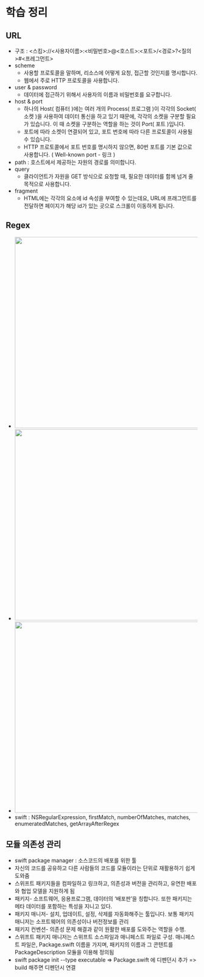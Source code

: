 # 학습 정리

## URL
- 구조 : <스킴>://<사용자이름>:<비밀번호>@<호스트>:<포트>/<경로>?<질의>#<프레그먼트>
- scheme 
  - 사용할 프로토콜을 말하며, 리소스에 어떻게 요청, 접근할 것인지를 명시합니다.
  - 웹에서 주로 HTTP 프로토콜을 사용합니다.
- user & password
  - 데이터에 접근하기 위해서 사용자의 이름과 비밀번호를 요구합니다.
- host & port
  - 하나의 Host( 컴퓨터 )에는 여러 개의 Process( 프로그램 )이 각각의 Socket( 소켓 )을 사용하여 데이터 통신을 하고 있기 때문에, 각각의 소켓을 구분할 필요가 있습니다.
이 때 소켓을 구분하는 역할을 하는 것이 Port( 포트 )입니다.
  - 포트에 따라 소켓이 연결되어 있고, 포트 번호에 따라 다른 프로토콜이 사용될 수 있습니다.
  - HTTP 프로토콜에서 포트 번호를 명시하지 않으면, 80번 포트를 기본 값으로 사용합니다. ( Well-known port - 링크 )
- path  : 호스트에서 제공하는 자원의 경로를 의미합니다.
- query
  - 클라이언트가 자원을 GET 방식으로 요청할 때, 필요한 데이터를 함께 넘겨 줄 목적으로 사용합니다.
- fragment
  - HTML에는 각각의 요소에 id 속성을 부여할 수 있는데요, URL에 프래그먼트를 전달하면 페이지가 해당 id가 있는 곳으로 스크롤이 이동하게 됩니다.

## Regex
- <img width = 500 src = "http://www.nextree.co.kr/content/images/2016/09/jhkim-140117-RegularExpression-21.png">
- <img width = 500 src = "http://www.nextree.co.kr/content/images/2016/09/jhkim-140117-RegularExpression-191.png">
- <img width = 500 src = "http://www.nextree.co.kr/content/images/2016/09/jhkim-140117-RegularExpression-08-1.png">
- swift : NSRegularExpression, firstMatch, numberOfMatches, matches, enumeratedMatches, getArrayAfterRegex

## 모듈 의존성 관리
- swift package manager : 소스코드의 배포를 위한 툴
- 자신의 코드를 공유하고 다른 사람들의 코드를 모듈이라는 단위로 재활용하기 쉽게 도와줌
- 스위프트 패키지들을 컴파일하고 링크하고, 의존성과 버전을 관리하고, 유연한 배포와 협업 모델을 지원하게 됨
- 패키지- 소프트웨어, 응용프로그램, 데이터의 ‘배포판’을 칭합니다. 또한 패키지는 메타 데이터를 포함하는 특성을 지니고 있다.
- 패키지 매니저- 설치, 업데이트, 설정, 삭제를 자동화해주는 툴입니다. 보통 패키지 매니저는 소프트웨어의 의존성이나 버전정보를 관리
- 패키지 컨벤션- 의존성 문제 해결과 같이 원활한 배포를 도와주는 역할을 수행.
- 스위프트 패키지 매니저는 스위프트 소스파일과 매니페스트 파일로 구성. 매니페스트 파일은, Package.swift 이름을 가지며, 패키지의 이름과 그 콘텐트를 PackageDescription 모듈을 이용해 정의됨
- swift package init --type executable => Package.swift 에 디펜던시 추가 => build 해주면 디펜던시 연결
